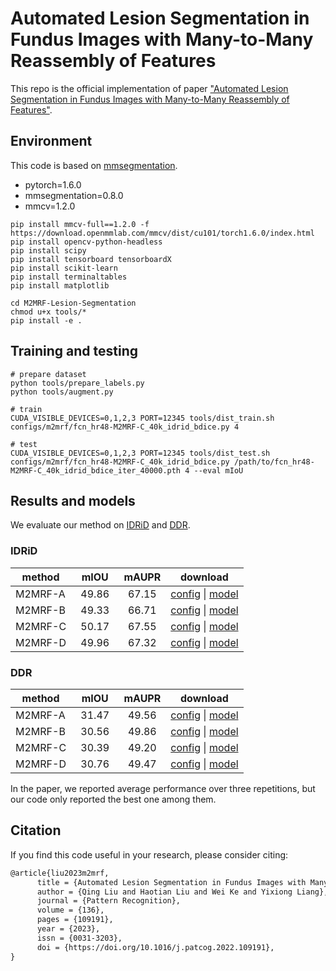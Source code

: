 # Automated Lesion Segmentation in Fundus Images with Many-to-Many Reassembly of Features

This repo is the official implementation of paper ["Automated Lesion Segmentation in Fundus Images with Many-to-Many Reassembly of Features"](https://doi.org/10.1016/j.patcog.2022.109191).

<!-- ## Introduction -->

## Environment

This code is based on [mmsegmentation](https://github.com/open-mmlab/mmsegmentation).

-   pytorch=1.6.0
-   mmsegmentation=0.8.0
-   mmcv=1.2.0

```
pip install mmcv-full==1.2.0 -f https://download.openmmlab.com/mmcv/dist/cu101/torch1.6.0/index.html
pip install opencv-python-headless
pip install scipy
pip install tensorboard tensorboardX
pip install scikit-learn
pip install terminaltables
pip install matplotlib

cd M2MRF-Lesion-Segmentation
chmod u+x tools/*
pip install -e .
```

## Training and testing

```
# prepare dataset
python tools/prepare_labels.py
python tools/augment.py

# train
CUDA_VISIBLE_DEVICES=0,1,2,3 PORT=12345 tools/dist_train.sh configs/m2mrf/fcn_hr48-M2MRF-C_40k_idrid_bdice.py 4

# test
CUDA_VISIBLE_DEVICES=0,1,2,3 PORT=12345 tools/dist_test.sh configs/m2mrf/fcn_hr48-M2MRF-C_40k_idrid_bdice.py /path/to/fcn_hr48-M2MRF-C_40k_idrid_bdice_iter_40000.pth 4 --eval mIoU
```

## Results and models

We evaluate our method on [IDRiD](https://ieee-dataport.org/open-access/indian-diabetic-retinopathy-image-dataset-idrid) and [DDR](https://github.com/nkicsl/DDR-dataset).

### IDRiD

| method  | &nbsp;&nbsp;mIOU&nbsp;&nbsp; | mAUPR | download                                                                                                                                                       |
| ------- | :--------------------------: | :---: | -------------------------------------------------------------------------------------------------------------------------------------------------------------- |
| M2MRF-A |            49.86             | 67.15 | [config](configs/m2mrf/fcn_hr48-M2MRF-A_40k_idrid_bdice.py) &#124; [model](https://drive.google.com/file/d/1rRN4-X0HDwa0srJaEKodzyQOOxuYLXaQ/view?usp=sharing) |
| M2MRF-B |            49.33             | 66.71 | [config](configs/m2mrf/fcn_hr48-M2MRF-B_40k_idrid_bdice.py) &#124; [model](https://drive.google.com/file/d/1tERKxM_qnbJ3L261g_CaPdRgyuJbdhj5/view?usp=sharing) |
| M2MRF-C |            50.17             | 67.55 | [config](configs/m2mrf/fcn_hr48-M2MRF-C_40k_idrid_bdice.py) &#124; [model](https://drive.google.com/file/d/11YoorrgNds960WTNypDs4qissjgoLZd1/view?usp=sharing) |
| M2MRF-D |            49.96             | 67.32 | [config](configs/m2mrf/fcn_hr48-M2MRF-D_40k_idrid_bdice.py) &#124; [model](https://drive.google.com/file/d/1LkwmrtHEuahCMR1dJxSBPfiUCPf4uZDz/view?usp=sharing) |

### DDR

| method  | &nbsp;&nbsp;mIOU&nbsp;&nbsp; | mAUPR | download                                                                                                                                                     |
| ------- | :--------------------------: | :---: | ------------------------------------------------------------------------------------------------------------------------------------------------------------ |
| M2MRF-A |            31.47             | 49.56 | [config](configs/m2mrf/fcn_hr48-M2MRF-A_60k_ddr_bdice.py) &#124; [model](https://drive.google.com/file/d/1HhZ5Ur3ZT-28nUzQRWjtlh5b1Cy4b9Lb/view?usp=sharing) |
| M2MRF-B |            30.56             | 49.86 | [config](configs/m2mrf/fcn_hr48-M2MRF-B_60k_ddr_bdice.py) &#124; [model](https://drive.google.com/file/d/1tza-ck_gX7k654FY6YVT71Pp4NIrEeHK/view?usp=sharing) |
| M2MRF-C |            30.39             | 49.20 | [config](configs/m2mrf/fcn_hr48-M2MRF-C_60k_ddr_bdice.py) &#124; [model](https://drive.google.com/file/d/1wFd6a4boC541ORL1Lz04t0MJsvf_8Skz/view?usp=sharing) |
| M2MRF-D |            30.76             | 49.47 | [config](configs/m2mrf/fcn_hr48-M2MRF-D_60k_ddr_bdice.py) &#124; [model](https://drive.google.com/file/d/1Evbixr3V6GTACCo48xdb4tbe95BFNCm3/view?usp=sharing) |

In the paper, we reported average performance over three repetitions, but our code only reported the best one among them.

## Citation

If you find this code useful in your research, please consider citing:

```latex
@article{liu2023m2mrf,
      title = {Automated Lesion Segmentation in Fundus Images with Many-to-Many Reassembly of Features},
      author = {Qing Liu and Haotian Liu and Wei Ke and Yixiong Liang},
      journal = {Pattern Recognition},
      volume = {136},
      pages = {109191},
      year = {2023},
      issn = {0031-3203},
      doi = {https://doi.org/10.1016/j.patcog.2022.109191},
}
```
